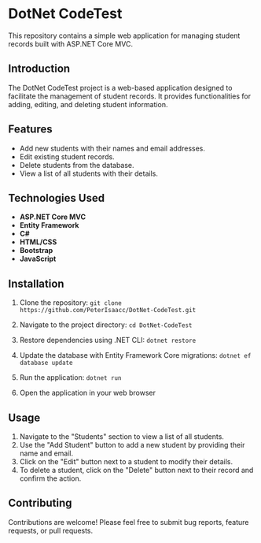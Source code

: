 # DotNet CodeTest

This repository contains a simple web application for managing student records built with ASP.NET Core MVC.

## Introduction

The DotNet CodeTest project is a web-based application designed to facilitate the management of student records. It provides functionalities for adding, editing, and deleting student information.

## Features

- Add new students with their names and email addresses.
- Edit existing student records.
- Delete students from the database.
- View a list of all students with their details.

## Technologies Used

- **ASP.NET Core MVC**
- **Entity Framework**
- **C#**
- **HTML/CSS**
- **Bootstrap**
- **JavaScript**

## Installation

1. Clone the repository:
`git clone https://github.com/PeterIsaacc/DotNet-CodeTest.git`

2. Navigate to the project directory:
`cd DotNet-CodeTest`


3. Restore dependencies using .NET CLI:
`dotnet restore`


4. Update the database with Entity Framework Core migrations:
`dotnet ef database update`


5. Run the application:
`dotnet run`


6. Open the application in your web browser 

## Usage

1. Navigate to the "Students" section to view a list of all students.
2. Use the "Add Student" button to add a new student by providing their name and email.
3. Click on the "Edit" button next to a student to modify their details.
4. To delete a student, click on the "Delete" button next to their record and confirm the action.

## Contributing

Contributions are welcome! Please feel free to submit bug reports, feature requests, or pull requests.

